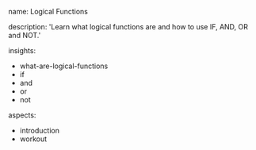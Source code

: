 name: Logical Functions

description: 'Learn what logical functions are and how to use IF, AND, OR and NOT.'

insights:
  - what-are-logical-functions
  - if
  - and
  - or
  - not

aspects:
  - introduction
  - workout
 
